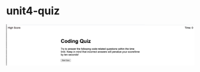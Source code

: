 # unit4-quiz
![image](https://github.com/mukul2016/unit4-quiz/blob/main/Screen%20Shot%202020-11-03%20at%204.30.03%20PM.png)
